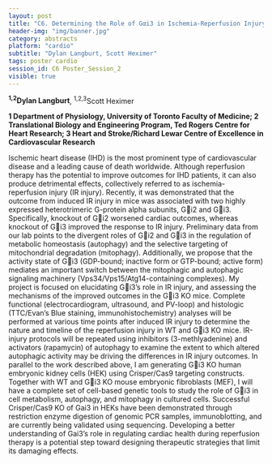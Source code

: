 ```yaml
---
layout: post
title: "C6. Determining the Role of Gαi3 in Ischemia-Reperfusion Injury"
header-img: "img/banner.jpg"
category: abstracts
platform: "cardio"
subtitle: "Dylan Langburt, Scott Heximer"
tags: poster cardio
session_id: C6 Poster_Session_2
visible: true
---
```

**<sup>1,2</sup>Dylan Langburt**, <sup>1,2,3</sup>Scott Heximer

__1 Department of Physiology, University of Toronto Faculty of Medicine; 2 Translational Biology and Engineering Program, Ted Rogers Centre for Heart Research; 3 Heart and Stroke/Richard Lewar Centre of Excellence in Cardiovascular Research__

Ischemic heart disease (IHD) is the most prominent type of cardiovascular disease and a leading cause of death worldwide. Although reperfusion therapy has the potential to improve outcomes for IHD patients, it can also produce detrimental effects, collectively referred to as ischemia-reperfusion injury (IR injury). Recently, it was demonstrated that the outcome from induced IR injury in mice was associated with two highly expressed heterotrimeric G-protein alpha subunits, Gi2 and Gi3. Specifically, knockout of Gi2 worsened cardiac outcomes, whereas knockout of Gi3 improved the response to IR injury. Preliminary data from our lab points to the divergent roles of Gi2 and Gi3 in the regulation of metabolic homeostasis (autophagy) and the selective targeting of mitochondrial degradation (mitophagy).  Additionally, we propose that the activity state of Gi3 (GDP-bound; inactive form or GTP-bound; active form) mediates an important switch between the mitophagic and autophagic signaling machinery (Vps34/Vps15/Atg14-containing complexes). My project is focused on elucidating Gi3’s role in IR injury, and assessing the mechanisms of the improved outcomes in the Gi3 KO mice. Complete functional (electrocardiogram, ultrasound, and PV-loop) and histologic (TTC/Evan’s Blue staining, immunohistochemistry) analyses will be performed at various time points after induced IR injury to determine the nature and timeline of the reperfusion injury in WT and Gi3 KO mice. IR-injury protocols will be repeated using inhibitors (3-methlyadenine) and activators (rapamycin) of autophagy to examine the extent to which altered autophagic activity may be driving the differences in IR injury outcomes. In parallel to the work described above, I am generating Gi3 KO human embryonic kidney cells (HEK) using Crisper/Cas9 targeting constructs. Together with WT and Gi3 KO mouse embryonic fibroblasts (MEF), I will have a complete set of cell-based genetic tools to study the role of Gi3 in cell metabolism, autophagy, and mitophagy in cultured cells. Successful Crisper/Cas9 KO of Gai3 in HEKs have been demonstrated through restriction enzyme digestion of genomic PCR samples, immunoblotting, and are currently being validated using sequencing. Developing a better understanding of Gai3’s role in regulating cardiac health during reperfusion therapy is a potential step toward designing therapeutic strategies that limit its damaging effects.